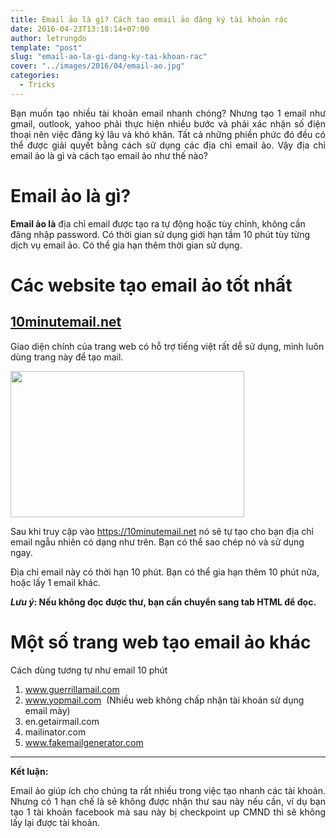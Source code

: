```yaml
---
title: Email ảo là gì? Cách tạo email ảo đăng ký tài khoản rác
date: 2016-04-23T13:18:14+07:00
author: letrungdo
template: "post"
slug: "email-ao-la-gi-dang-ky-tai-khoan-rac"
cover: "../images/2016/04/email-ao.jpg"
categories:
  - Tricks
---
```

<p style="text-align: justify;">
  Bạn muốn&nbsp;tạo nhiều tài khoản email nhanh chóng? Nhưng tạo 1 email như gmail, outlook, yahoo phải thực hiện nhiều bước và phải&nbsp;xác nhận số điện thoại nên việc đăng ký lâu và khó khăn.&nbsp;Tất cả những phiền phức đó đều có thể được giải quyết bằng cách sử dụng các&nbsp;địa chỉ email ảo. Vậy địa chỉ email ảo là gì và cách tạo email ảo như thế nào?
</p>

# Email ảo là gì?

**Email ảo là** địa chỉ email được tạo ra tự động hoặc tùy chỉnh, không cần đăng nhập password. Có thời gian sử dụng giới hạn tầm 10 phút tùy từng dịch vụ email ảo. Có thể gia hạn thêm thời gian sử dụng.

# Các website tạo email ảo tốt nhất

## <a href="https://10minutemail.net/" target="_blank" rel="noopener">10minutemail.net</a>

Giao diện chính của trang web có hỗ trợ tiếng việt rất dễ sử dụng, mình luôn dùng trang này để tạo mail.

<img class="aligncenter size-full wp-image-1982" src="/media/2016/04/mail10minute-welcome.png" alt="" width="374" height="234" /> 

Sau khi truy cập vào&nbsp;<a href="https://10minutemail.net" target="_blank" rel="noopener">https://10minutemail.net</a> nó sẽ tự tạo cho bạn địa chỉ email ngẫu nhiên có dạng như trên. Bạn có thể sao chép nó và sử dụng ngay.

Địa chỉ email này có thời hạn 10 phút. Bạn có thể gia hạn thêm 10 phút nữa, hoặc lấy 1 email khác.

**_Lưu ý_: Nếu không đọc được thư, bạn cần chuyển sang tab HTML để đọc.**

# Một số trang web tạo email ảo khác

Cách dùng tương tự như email 10 phút

  1. www.guerrillamail.com
  2. www.yopmail.com &nbsp;(Nhiều web không chấp nhận tài khoản sử dụng email mày)
  3. en.getairmail.com
  4. mailinator.com
  5. www.fakemailgenerator.com

* * *

**Kết luận:**

<p style="text-align: justify;">
  Email ảo giúp ích cho chúng ta rất nhiều trong việc tạo nhanh các tài khoản. Nhưng có 1 hạn chế là sẽ không được nhận thư sau này nếu cần, ví dụ bạn tạo 1 tài khoản facebook mà sau này bị checkpoint up CMND thì sẽ không lấy lại được tài khoản.
</p>